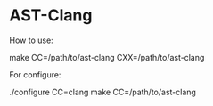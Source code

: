 # AST-Clang
How to use:

make CC=/path/to/ast-clang CXX=/path/to/ast-clang

For configure:

./configure CC=clang
make CC=/path/to/ast-clang
